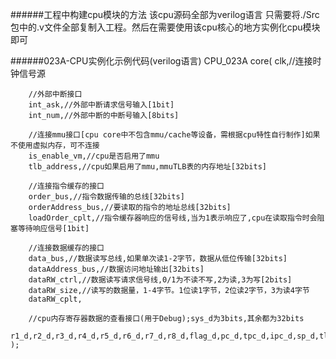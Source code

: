 ######工程中构建cpu模块的方法
该cpu源码全部为verilog语言
只需要将./Src包中的.v文件全部复制入工程。然后在需要使用该cpu核心的地方实例化cpu模块即可

######023A-CPU实例化示例代码(verilog语言)
CPU_023A core(
		clk,//连接时钟信号源

        //外部中断接口
		int_ask,//外部中断请求信号输入[1bit]
		int_num,//外部中断的中断号输入[8bits]

        //连接mmu接口[cpu core中不包含mmu/cache等设备，需根据cpu特性自行制作]如果不使用虚拟内存，可不连接
		is_enable_vm,//cpu是否启用了mmu
		tlb_address,//cpu如果启用了mmu,mmuTLB表的内存地址[32bits]

        //连接指令缓存的接口
		order_bus,//指令数据传输的总线[32bits]
		orderAddress_bus,//要读取的指令的地址总线[32bits]
		loadOrder_cplt,//指令缓存器响应的信号线,当为1表示响应了,cpu在读取指令时会阻塞等待响应信号[1bit]

        //连接数据缓存的接口
		data_bus,//数据读写总线,如果单次读1-2字节，数据从低位传输[32bits]
		dataAddress_bus,//数据访问地址输出[32bits]
		dataRW_ctrl,//数据读写请求信号线,0/1为不读不写,2为读,3为写[2bits]
		dataRW_size,//读写的数据量，1-4字节。1位读1字节，2位读2字节，3为读4字节
		dataRW_cplt,

        //cpu内存寄存器数据的查看接口(用于Debug);sys_d为3bits,其余都为32bits
		r1_d,r2_d,r3_d,r4_d,r5_d,r6_d,r7_d,r8_d,flag_d,pc_d,tpc_d,ipc_d,sp_d,tlb_d,sys_d
	);